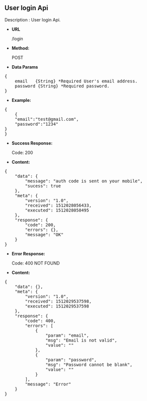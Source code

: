 **User login Api**
----
Description : User login Api.

* **URL**

    /login

* **Method:** 

    POST
  

* **Data Params** <br />

<pre>
{
	email   {String} *Required User's email address.
	password {String} *Required password.
}	 
</pre>   

* **Example:** <br/>

<pre>
{
	{
	"email":"test@gmail.com",
	"password":"1234"
}
}
</pre>  

* **Success Response:**

	Code: 200 
	
* **Content:**<br />
 
<pre>
{
    "data": {
        "message": "auth code is sent on your mobile",
        "sucess": true
    },
    "meta": {
        "version": "1.0",
        "received": 1512028056433,
        "executed": 1512028058495
    },
    "response": {
        "code": 200,
        "errors": {},
        "message": "OK"
    }
}
</pre>
	
* **Error Response:**

	Code: 400 NOT FOUND

* **Content:**<br />
<pre>
{
    "data": {},
    "meta": {
        "version": "1.0",
        "received": 1512029537598,
        "executed": 1512029537598
    },
    "response": {
        "code": 400,
        "errors": [
            {
                "param": "email",
                "msg": "Email is not valid",
                "value": ""
            },
            {
                "param": "password",
                "msg": "Password cannot be blank",
                "value": ""
            }
        ],
        "message": "Error"
    }
}
</pre>

